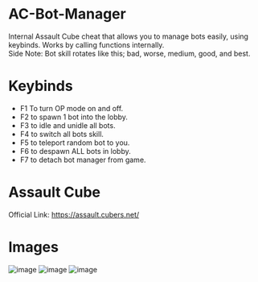 # AC-Bot-Manager
Internal Assault Cube cheat that allows you to manage bots easily, using keybinds. Works by calling functions internally.                                       
Side Note: Bot skill rotates like this; bad, worse, medium, good, and best.

# Keybinds
+ F1 To turn OP mode on and off.
+ F2 to spawn 1 bot into the lobby.
+ F3 to idle and unidle all bots.
+ F4 to switch all bots skill.
+ F5 to teleport random bot to you.
+ F6 to despawn ALL bots in lobby.
+ F7 to detach bot manager from game.

# Assault Cube
Official Link: https://assault.cubers.net/

# Images
![image](https://user-images.githubusercontent.com/75084509/127054610-7013dd30-3442-446a-acdd-8f04f1ddc6a5.png)
![image](https://user-images.githubusercontent.com/75084509/127055094-a040eb41-b7a0-474c-ac16-d04a093b4615.png)
![image](https://user-images.githubusercontent.com/75084509/127055260-37ec9570-2ea4-49b4-81da-d3e4e2319061.png)
